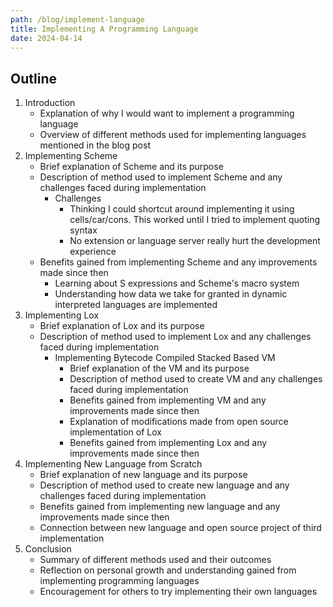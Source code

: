 ```yaml
---
path: /blog/implement-language
title: Implementing A Programming Language
date: 2024-04-14
---
```


## Outline

1. Introduction
    - Explanation of why I would want to implement a programming language
    - Overview of different methods used for implementing languages mentioned in the blog post
2. Implementing Scheme
    - Brief explanation of Scheme and its purpose
    -  Description of method used to implement Scheme and any challenges faced during implementation
        - Challenges
            - Thinking I could shortcut around implementing it using cells/car/cons. This worked until I tried to implement quoting syntax
            - No extension or language server really hurt the development experience
    - Benefits gained from implementing Scheme and any improvements made since then
        - Learning about S expressions and Scheme's macro system
        - Understanding how data we take for granted in dynamic interpreted languages are implemented
3. Implementing Lox
    - Brief explanation of Lox and its purpose
    - Description of method used to implement Lox and any challenges faced during implementation
        - Implementing Bytecode Compiled Stacked Based VM
            - Brief explanation of the VM and its purpose
            - Description of method used to create VM and any challenges faced during implementation
            - Benefits gained from implementing VM and any improvements made since then
            - Explanation of modifications made from open source implementation of Lox
            - Benefits gained from implementing Lox and any improvements made since then
4. Implementing New Language from Scratch
    - Brief explanation of new language and its purpose
    - Description of method used to create new language and any challenges faced during implementation
    - Benefits gained from implementing new language and any improvements made since then
    - Connection between new language and open source project of third implementation
5. Conclusion
    - Summary of different methods used and their outcomes
    - Reflection on personal growth and understanding gained from implementing programming languages
    - Encouragement for others to try implementing their own languages